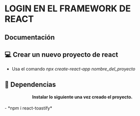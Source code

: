 # LOGIN EN EL FRAMEWORK DE REACT

## Documentación 

## 💻 Crear un nuevo proyecto de react
- Usa el comando *npx create-react-app nombre_del_proyecto*
## 🧩 Dependencias
<h4 align="center">Instalar lo siguiente una vez creado el proyecto.</h4>
- *npm i react-toastify*




